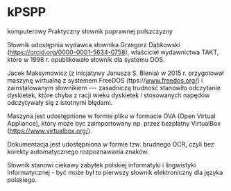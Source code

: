 # kPSPP
komputerowy Praktyczny słownik poprawnej polszczyzny

Słownik udostępnia wydawca słownika Grzegorz Dąbkowski
(https://orcid.org/0000-0001-5634-0758), właściciel wydawnictwa TAKT,
które w 1998 r. opublikowało słownik dla systemu DOS.

Jacek Maksymowicz (z inicjatywy Janusza S. Bienia) w 2015 r.
przygotował maszynę wirtualną z systemem FreeDOS
(ttps://www.freedos.org/) i zainstalowanym słownikiem --- zasadniczą
trudność stanowiło odczytanie dyskietek, które chyba z racji wieku
dyskietek i stosowanych napędów odczytywały się z istotnymi błędami.

Maszyna jest udostępnione w formie pliku w formacie OVA (Open Virtual
Appliance), który może byc zaimportowany np. przez bezpłatny
VirtualBox (https://www.virtualbox.org/).

Dokumentacja jest udostępniona w formie tzw. brudnego OCR, czyli bez
korekty automatycznego rozpoznawania znaków.

Słownik stanowi ciekawy zabytek polskiej informatyki i lingwistyki
informatycznej - być może był to pierwszy słownik elektroniczny dla
języka polskiego.
